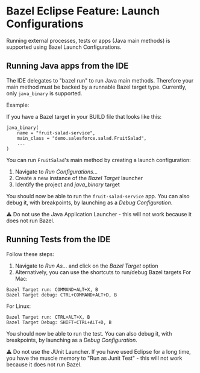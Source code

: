 # Bazel Eclipse Feature: Launch Configurations

Running external processes, tests or apps (Java main methods) is supported using Bazel Launch Configurations.

## Running Java apps from the IDE

The IDE delegates to "bazel run" to run Java main methods.  Therefore your main
method must be backed by a runnable Bazel target type. Currently, only `java_binary`
is supported.

Example:

If you have a Bazel target in your BUILD file that looks like this:
```
java_binary(
    name = "fruit-salad-service",
    main_class = "demo.salesforce.salad.FruitSalad",
    ...
)
```

You can run `FruitSalad`'s main method by creating a launch configuration:

1. Navigate to *Run Configurations...*
1. Create a new instance of the *Bazel Target* launcher
1. Identify the project and *java_binary* target

You should now be able to run the `fruit-salad-service`  app.
You can also debug it, with breakpoints, by launching as a *Debug Configuration*.

:warning: Do not use the Java Application Launcher - this will not work
because it does not run Bazel.

## Running Tests from the IDE

Follow these steps:

1. Navigate to *Run As...* and click on the *Bazel Target* option
1. Alternatively, you can use the shortcuts to run/debug Bazel targets
For Mac:
```
Bazel Target run: COMMAND+ALT+X, B
Bazel Target debug: CTRL+COMMAND+ALT+D, B
```
For Linux:
```
Bazel Target run: CTRL+ALT+X, B
Bazel Target Debug: SHIFT+CTRL+ALT+D, B
```

You should now be able to run the test.
You can also debug it, with breakpoints, by launching as a *Debug Configuration*.

:warning: Do not use the JUnit Launcher. If you have used Eclipse for a long time, you have the muscle memory to "Run as Junit Test" - this will not work
because it does not run Bazel.
